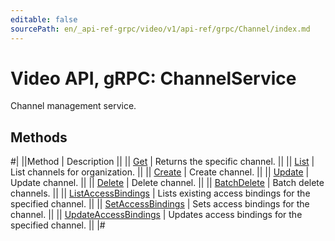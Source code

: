 ```yaml
---
editable: false
sourcePath: en/_api-ref-grpc/video/v1/api-ref/grpc/Channel/index.md
---
```


# Video API, gRPC: ChannelService

Channel management service.

## Methods

#|
||Method | Description ||
|| [Get](get.md) | Returns the specific channel. ||
|| [List](list.md) | List channels for organization. ||
|| [Create](create.md) | Create channel. ||
|| [Update](update.md) | Update channel. ||
|| [Delete](delete.md) | Delete channel. ||
|| [BatchDelete](batchDelete.md) | Batch delete channels. ||
|| [ListAccessBindings](listAccessBindings.md) | Lists existing access bindings for the specified channel. ||
|| [SetAccessBindings](setAccessBindings.md) | Sets access bindings for the channel. ||
|| [UpdateAccessBindings](updateAccessBindings.md) | Updates access bindings for the specified channel. ||
|#